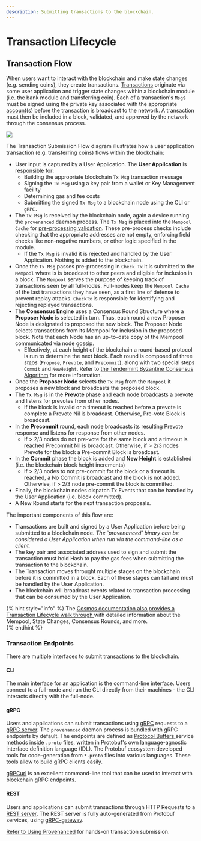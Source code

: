 ```yaml
---
description: Submitting transactions to the blockchain.
---
```


# Transaction Lifecycle

## Transaction Flow

When users want to interact with the blockchain and make state changes \(e.g. sending coins\), they create transactions. [Transactions](https://docs.cosmos.network/main/core/transactions.html) originate via some user application and trigger state changes within a blockchain module \(i.e. the bank module and transferring coin\). Each of a transaction's `Msg`s must be signed using the private key associated with the appropriate [account](accounts.md)\(s\) before the transaction is broadcast to the network. A transaction must then be included in a block, validated, and approved by the network through the consensus process.

![](../.gitbook/assets/image%20%289%29.png)

The Transaction Submission Flow diagram illustrates how a user application transaction \(e.g. transferring coins\) flows within the blockchain:

* User input is captured by a User Application.  The **User Application** is responsible for:
  * Building the appropriate blockchain `Tx Msg` transaction message 
  * Signing the `Tx Msg` using a key pair from a wallet or Key Management facility
  * Determining gas and fee costs
  * Submitting the signed `Tx Msg` to a blockchain node using the CLI or `gRPC.`
* The `Tx Msg` is received by the blockchain node, again a device running the `provenanced` daemon process.  The `Tx Msg` is placed into the `Mempool Cache` for [pre-processing validation](https://docs.cosmos.network/main/basics/tx-lifecycle.html#addition-to-mempool).  These pre-process checks include checking that the appropriate addresses are not empty, enforcing field checks like non-negative numbers, or other logic specified in the module.
  * If the `Tx Msg` is invalid it is rejected and handled by the User Application.  Nothing is added to the blockchain.
* Once the `Tx Msg` passes pre-processing in `Check Tx` it is submitted to the `Mempool` where is is broadcast to other peers and eligible for inclusion in a block.  The `Mempool` serves the purpose of keeping track of transactions seen by all full-nodes. Full-nodes keep the `Mempool Cache` of the last transactions they have seen, as a first line of defense to prevent replay attacks. `CheckTx` is responsible for identifying and rejecting replayed transactions.
* The **Consensus Engine** uses a Consensus Round Structure where a **Proposer Node** is selected in turn.  Thus, each round a new Proposer Node is designated to proposed the new block.  The Proposer Node selects transactions from its Mempool for inclusion in the proposed block.  Note that each Node has an up-to-date copy of the Mempool communicated via node gossip.
  * Effectively, at each height of the blockchain a round-based protocol is run to determine the next block. Each round is composed of three _steps_ \(`Propose`, `Prevote`, and `Precommit`\), along with two special steps `Commit` and `NewHeight`.  Refer to [the Tendermint Byzantine Consensus Algorithm](https://docs.tendermint.com/master/spec/consensus/consensus.html) for more information.
* Once the **Proposer Node** selects the `Tx Msg` from the `Mempool` it proposes a new block and broadcasts the proposed block.
* The `Tx Msg` is in the **Prevote** phase and each node broadcasts a prevote and listens for prevotes from other nodes.
  * If the block is invalid or a timeout is reached before a prevote is complete a Prevote Nil is broadcast.  Otherwise, Pre-vote Block is broadcast.
* In the **Precommit** round, each node broadcasts its resulting Prevote response and listens for response from other nodes.
  * If &gt; 2/3 nodes do not pre-vote for the same block and a timeout is reached Precommit Nil is broadcast.  Otherwise, if &gt; 2/3 nodes Prevote for the block a Pre-commit Block is broadcast.
* In the **Commit** phase the block is added and **New Height** is established \(i.e. the blockchain block height increments\)
  * If &gt; 2/3 nodes to not pre-commit for the block or a timeout is reached, a No Commit is broadcast and the block is not added.  Otherwise, if &gt; 2/3 node pre-commit the block is committed.
* Finally, the blockchain nodes dispatch Tx Events that can be handled by the User Application \(i.e. block committed\).
* A New Round starts for the next transaction proposals.

The important components of this flow are:

* Transactions are built and signed by a User Application before being submitted to a blockchain node.  _The \`provenanced\` binary can be considered a User Application when run via the command-line as a client._
* The key pair and associated address used to sign and submit the transaction must hold Hash to pay the gas fees when submitting the transaction to the blockchain.
* The Transaction moves throught multiple stages on the blockchain before it is committed in a block.  Each of these stages can fail and must be handled by the User Application.
* The blockchain will broadcast events related to transaction processing that can be consumed by the User Application.

{% hint style="info" %}
The [Cosmos documentation also provides a Transaction Lifecycle walk through ](https://docs.cosmos.network/main/basics/tx-lifecycle.html)with detailed information about the Mempool, State Changes, Consensus Rounds, and more.  
{% endhint %}

### Transaction Endpoints

There are multiple interfaces to submit transactions to the blockchain.

#### CLI

The main interface for an application is the command-line interface. Users connect to a full-node and run the CLI directly from their machines - the CLI interacts directly with the full-node.  

#### gRPC

Users and applications can submit transactions using [gRPC](https://grpc.io/) requests to a [gRPC server](https://docs.cosmos.network/main/core/grpc_rest.html#grpc-server). The `provenanced` daemon process is bundled with gRPC endpoints by default. The endpoints are defined as [Protocol Buffers ](https://developers.google.com/protocol-buffers)service methods inside `.proto` files, written in Protobuf's own language-agnostic interface definition language \(IDL\). The Protobuf ecosystem developed tools for code-generation from `*.proto` files into various languages. These tools allow to build gRPC clients easily.

[gRPCurl](https://github.com/fullstorydev/grpcurl) is an excellent command-line tool that can be used to interact with blockchain gRPC endpoints.

#### REST

Users and applications can submit transactions through HTTP Requests to a [REST server](https://docs.cosmos.network/main/core/grpc_rest.html#rest-server). The REST server is fully auto-generated from Protobuf services, using [gRPC-gateway](https://github.com/grpc-ecosystem/grpc-gateway).

[Refer to Using Provenanced](../using-provenance/) for hands-on transaction submission.

